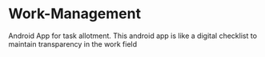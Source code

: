 # Work-Management
Android App for task allotment. This android app is like a digital checklist to maintain transparency in the work field
